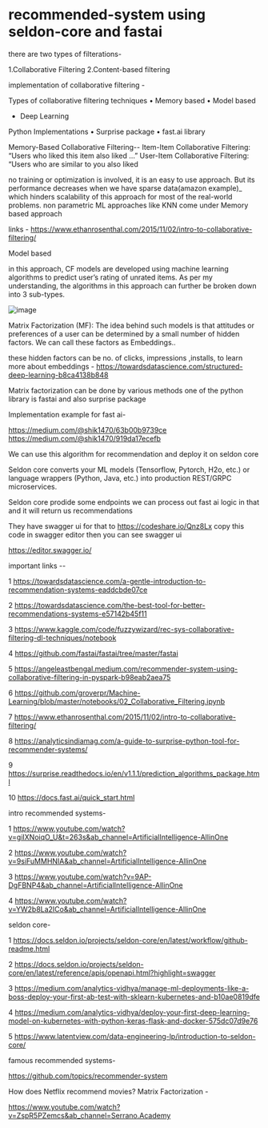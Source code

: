 # recommended-system using seldon-core and fastai


there are two types of filterations-  

1.Collaborative Filtering 
2.Content-based filtering

implementation of collaborative filtering -

Types of collaborative filtering techniques
• Memory based
• Model based
* Deep Learning


Python Implementations
• Surprise package
• fast.ai library


Memory-Based Collaborative Filtering-- 
Item-Item Collaborative Filtering: “Users who liked this item also liked …”
User-Item Collaborative Filtering: “Users who are similar to you also liked

 no training or optimization is involved, it is an easy to use approach. But its performance decreases when we have sparse data(amazon example)_ which hinders scalability of this approach for most of the real-world problems.
non parametric ML approaches like KNN come under Memory based approach

links - https://www.ethanrosenthal.com/2015/11/02/intro-to-collaborative-filtering/

Model based

in this approach, CF models are developed using machine learning algorithms to predict user’s rating of unrated items. As per my understanding, the algorithms in this approach can further be broken down into 3 sub-types.

![image](https://user-images.githubusercontent.com/39947864/164454118-2dcd10e4-7a6e-4772-930d-c538d607139d.png)

Matrix Factorization (MF): The idea behind such models is that attitudes or preferences of a user can be determined by a small number of hidden factors. We can call these factors as Embeddings..

these hidden factors can be no. of clicks, impressions ,installs, 
to learn more about embeddings - https://towardsdatascience.com/structured-deep-learning-b8ca4138b848

  Matrix factorization can be done by various methods one of the python library is fastai and also surprise package




Implementation example for fast ai- 

https://medium.com/@shik1470/63b00b9739ce
https://medium.com/@shik1470/919da17ecefb


We can use this algorithm for recommendation and deploy it on seldon core

Seldon core converts your ML models (Tensorflow, Pytorch, H2o, etc.) or language wrappers (Python, Java, etc.) into production REST/GRPC microservices.

Seldon core prodide some endpoints we can process out fast ai logic  in that and it will return us recommendations

They have swagger ui for that to https://codeshare.io/Qnz8Lx  copy this code in swagger editor then you can see swagger ui

https://editor.swagger.io/





important links -- 

1 https://towardsdatascience.com/a-gentle-introduction-to-recommendation-systems-eaddcbde07ce

2 https://towardsdatascience.com/the-best-tool-for-better-recommendations-systems-e57142b45f11

3 https://www.kaggle.com/code/fuzzywizard/rec-sys-collaborative-filtering-dl-techniques/notebook

4 https://github.com/fastai/fastai/tree/master/fastai

5 https://angeleastbengal.medium.com/recommender-system-using-collaborative-filtering-in-pyspark-b98eab2aea75

6 https://github.com/groverpr/Machine-Learning/blob/master/notebooks/02_Collaborative_Filtering.ipynb

7 https://www.ethanrosenthal.com/2015/11/02/intro-to-collaborative-filtering/

8 https://analyticsindiamag.com/a-guide-to-surprise-python-tool-for-recommender-systems/

9 https://surprise.readthedocs.io/en/v1.1.1/prediction_algorithms_package.html

10 https://docs.fast.ai/quick_start.html

intro recommended systems- 

1 https://www.youtube.com/watch?v=giIXNoiqO_U&t=263s&ab_channel=ArtificialIntelligence-AllinOne

2 https://www.youtube.com/watch?v=9siFuMMHNIA&ab_channel=ArtificialIntelligence-AllinOne

3 https://www.youtube.com/watch?v=9AP-DgFBNP4&ab_channel=ArtificialIntelligence-AllinOne

4 https://www.youtube.com/watch?v=YW2b8La2ICo&ab_channel=ArtificialIntelligence-AllinOne

seldon core- 

1 https://docs.seldon.io/projects/seldon-core/en/latest/workflow/github-readme.html

2 https://docs.seldon.io/projects/seldon-core/en/latest/reference/apis/openapi.html?highlight=swagger

3 https://medium.com/analytics-vidhya/manage-ml-deployments-like-a-boss-deploy-your-first-ab-test-with-sklearn-kubernetes-and-b10ae0819dfe

4 https://medium.com/analytics-vidhya/deploy-your-first-deep-learning-model-on-kubernetes-with-python-keras-flask-and-docker-575dc07d9e76

5 https://www.latentview.com/data-engineering-lp/introduction-to-seldon-core/


famous recommended systems- 

https://github.com/topics/recommender-system


How does Netflix recommend movies? Matrix Factorization - 

https://www.youtube.com/watch?v=ZspR5PZemcs&ab_channel=Serrano.Academy






